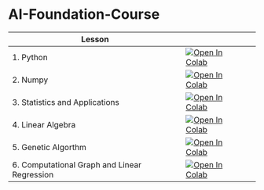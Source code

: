# AI-Foundation-Course
| Lesson||     |
| -------------------------------------------- | ------------------------------------------------------------------------------------------------------------------------------------------------------------------------------------------------------------------------- | --- |
| 1. Python|	<a href="#"><img class="notebook-badge-image" src="https://colab.research.google.com/assets/colab-badge.svg" alt="Open In Colab"></a>|
| 2. Numpy|	<a href="#"><img class="notebook-badge-image" src="https://colab.research.google.com/assets/colab-badge.svg" alt="Open In Colab"></a>|
| 3. Statistics and Applications|	<a href="#"><img class="notebook-badge-image" src="https://colab.research.google.com/assets/colab-badge.svg" alt="Open In Colab"></a>|
| 4. Linear Algebra|	<a href="#"><img class="notebook-badge-image" src="https://colab.research.google.com/assets/colab-badge.svg" alt="Open In Colab"></a>|
| 5. Genetic Algorthm|	<a href="#"><img class="notebook-badge-image" src="https://colab.research.google.com/assets/colab-badge.svg" alt="Open In Colab"></a>
| 6. Computational Graph and Linear Regression|	<a href="#"><img class="notebook-badge-image" src="https://colab.research.google.com/assets/colab-badge.svg" alt="Open In Colab"></a>|
